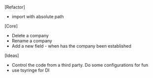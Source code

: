[Refactor]
- import with absolute path

[Core]
- Delete a company
- Rename a company
- Add a new field - when has the company been established

[Ideas]
- Control the code from a third party. Do some configurations for fun
- use tsyringe for DI